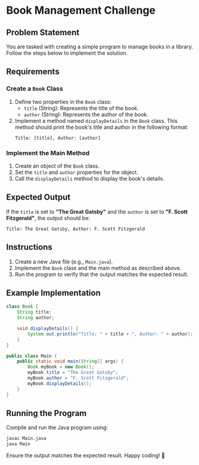 # Book Management Challenge

## Problem Statement
You are tasked with creating a simple program to manage books in a library. Follow the steps below to implement the solution.

## Requirements
### Create a `Book` Class
1. Define two properties in the `Book` class:
   - `title` (String): Represents the title of the book.
   - `author` (String): Represents the author of the book.
2. Implement a method named `displayDetails` in the `Book` class. This method should print the book's title and author in the following format:
   ```
   Title: [title], Author: [author]
   ```

### Implement the Main Method
1. Create an object of the `Book` class.
2. Set the `title` and `author` properties for the object.
3. Call the `displayDetails` method to display the book's details.

## Expected Output
If the `title` is set to **"The Great Gatsby"** and the `author` is set to **"F. Scott Fitzgerald"**, the output should be:
```text
Title: The Great Gatsby, Author: F. Scott Fitzgerald
```

## Instructions
1. Create a new Java file (e.g., `Main.java`).
2. Implement the `Book` class and the main method as described above.
3. Run the program to verify that the output matches the expected result.

## Example Implementation
```java
class Book {
    String title;
    String author;

    void displayDetails() {
        System.out.println("Title: " + title + ", Author: " + author);
    }
}

public class Main {
    public static void main(String[] args) {
        Book myBook = new Book();
        myBook.title = "The Great Gatsby";
        myBook.author = "F. Scott Fitzgerald";
        myBook.displayDetails();
    }
}
```

## Running the Program
Compile and run the Java program using:
```sh
javac Main.java
java Main
```

Ensure the output matches the expected result. Happy coding! 🚀

